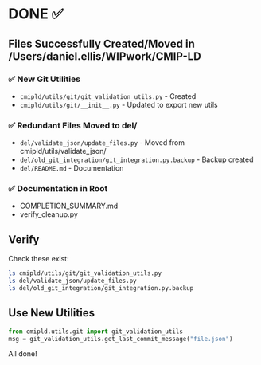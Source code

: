 # DONE ✅

## Files Successfully Created/Moved in /Users/daniel.ellis/WIPwork/CMIP-LD

### ✅ New Git Utilities
- `cmipld/utils/git/git_validation_utils.py` - Created
- `cmipld/utils/git/__init__.py` - Updated to export new utils

### ✅ Redundant Files Moved to del/
- `del/validate_json/update_files.py` - Moved from cmipld/utils/validate_json/
- `del/old_git_integration/git_integration.py.backup` - Backup created
- `del/README.md` - Documentation

### ✅ Documentation in Root
- COMPLETION_SUMMARY.md
- verify_cleanup.py

## Verify

Check these exist:
```bash
ls cmipld/utils/git/git_validation_utils.py
ls del/validate_json/update_files.py  
ls del/old_git_integration/git_integration.py.backup
```

## Use New Utilities

```python
from cmipld.utils.git import git_validation_utils
msg = git_validation_utils.get_last_commit_message("file.json")
```

All done!
